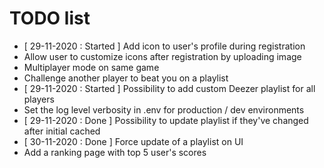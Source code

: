 # TODO list

- [ 29-11-2020 : Started ] Add icon to user's profile during registration
- Allow user to customize icons after registration by uploading image
- Multiplayer mode on same game
- Challenge another player to beat you on a playlist
- [ 29-11-2020 : Started ] Possibility to add custom Deezer playlist for all players
- Set the log level verbosity in .env for production / dev environments
- [ 29-11-2020 : Done ] Possibility to update playlist if they've changed after initial cached
- [ 30-11-2020 : Done ] Force update of a playlist on UI
- Add a ranking page with top 5 user's scores

